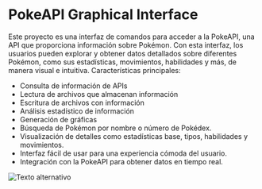 # PokeAPI Graphical Interface

Este proyecto es una interfaz de comandos para acceder a la PokeAPI, una API que proporciona información sobre Pokémon. 
Con esta interfaz, los usuarios pueden explorar y obtener datos detallados sobre diferentes Pokémon, como sus estadísticas, movimientos, habilidades y más, de manera visual e intuitiva.
Características principales:

- Consulta de información de APIs  
- Lectura de archivos que almacenan información 
- Escritura de archivos con información 
- Análisis estadístico de información 
- Generación de gráficas 
- Búsqueda de Pokémon por nombre o número de Pokédex.
- Visualización de detalles como estadísticas base, tipos, habilidades y movimientos.
- Interfaz  fácil de usar para una experiencia cómoda del usuario.
- Integración con la PokeAPI para obtener datos en tiempo real.

![Texto alternativo](https://i.blogs.es/53125f/cubchoo/450_1000.png)
